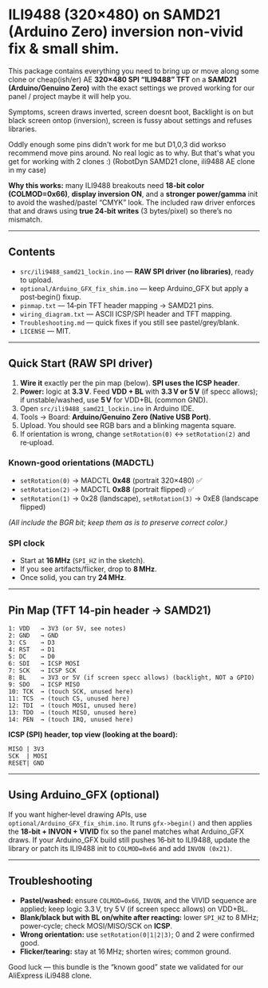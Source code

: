 # ILI9488 (320×480) on SAMD21 (Arduino Zero) inversion non-vivid fix & small shim.

This package contains everything you need to bring up or move along some clone or cheap(ish/er) AE **320×480 SPI “ILI9488” TFT** on a **SAMD21 (Arduino/Genuino Zero)** with the exact settings we proved working for our panel / project maybe it will help you.

Symptoms, screen draws inverted, screen doesnt boot, Backlight is on but black screen ontop (inversion), screen is fussy about settings and refuses libraries.

Oddly enough some pins didn't work for me but D1,0,3 did workso recommend move pins around. No real logic as to why. But that's what you get for working with 2 clones :) (RobotDyn SAMD21 clone, ili9488 AE clone in my case)

**Why this works:** many ILI9488 breakouts need **18‑bit color (COLMOD=0x66)**, **display inversion ON**, and a **stronger power/gamma** init to avoid the washed/pastel “CMYK” look. The included raw driver enforces that and draws using **true 24‑bit writes** (3 bytes/pixel) so there’s no mismatch.

---

## Contents

- `src/ili9488_samd21_lockin.ino` — **RAW SPI driver (no libraries)**, ready to upload.
- `optional/Arduino_GFX_fix_shim.ino` — keep Arduino_GFX but apply a post‑begin() fixup.
- `pinmap.txt` — 14‑pin TFT header mapping → SAMD21 pins.
- `wiring_diagram.txt` — ASCII ICSP/SPI header and TFT mapping.
- `Troubleshooting.md` — quick fixes if you still see pastel/grey/blank.
- `LICENSE` — MIT.

---

## Quick Start (RAW SPI driver)

1. **Wire it** exactly per the pin map (below). **SPI uses the ICSP header**.
2. **Power:** logic at **3.3 V**. Feed **VDD + BL** with **3.3 V or 5 V** (if specc allows); if unstable/washed, use **5 V** for VDD+BL (common GND).
3. Open `src/ili9488_samd21_lockin.ino` in Arduino IDE.
4. Tools → Board: **Arduino/Genuino Zero (Native USB Port)**.
5. Upload. You should see RGB bars and a blinking magenta square.
6. If orientation is wrong, change `setRotation(0)` ↔ `setRotation(2)` and re‑upload.

### Known‑good orientations (MADCTL)

- `setRotation(0)` → MADCTL **0x48** (portrait 320×480) ✅
- `setRotation(2)` → MADCTL **0x88** (portrait flipped) ✅
- `setRotation(1)` → 0x28 (landscape), `setRotation(3)` → 0xE8 (landscape flipped)

*(All include the BGR bit; keep them as is to preserve correct color.)*

### SPI clock
- Start at **16 MHz** (`SPI_HZ` in the sketch).  
- If you see artifacts/flicker, drop to **8 MHz**.  
- Once solid, you can try **24 MHz**.

---

## Pin Map (TFT 14‑pin header → SAMD21)

```
1: VDD   → 3V3 (or 5V, see notes)
2: GND   → GND
3: CS    → D3
4: RST   → D1
5: DC    → D0
6: SDI   → ICSP MOSI
7: SCK   → ICSP SCK
8: BL    → 3V3 or 5V (if screen specc allows) (backlight, NOT a GPIO)
9: SDO   → ICSP MISO
10: TCK  → (touch SCK, unused here)
11: TCS  → (touch CS, unused here)
12: TDI  → (touch MOSI, unused here)
13: TDO  → (touch MISO, unused here)
14: PEN  → (touch IRQ, unused here)
```

**ICSP (SPI) header, top view (looking at the board):**
```
MISO | 3V3
SCK  | MOSI
RESET| GND
```

---

## Using Arduino_GFX (optional)

If you want higher‑level drawing APIs, use `optional/Arduino_GFX_fix_shim.ino`. It runs `gfx->begin()` and then applies the **18‑bit + INVON + VIVID** fix so the panel matches what Arduino_GFX draws. If your Arduino_GFX build still pushes 16‑bit to ILI9488, update the library or patch its ILI9488 init to `COLMOD=0x66` and add `INVON (0x21)`.

---

## Troubleshooting

- **Pastel/washed:** ensure `COLMOD=0x66`, `INVON`, and the VIVID sequence are applied; keep logic 3.3 V, try 5 V (if screen specc allows) on VDD+BL.
- **Blank/black but with BL on/white after reacting:** lower `SPI_HZ` to 8 MHz; power‑cycle; check MOSI/MISO/SCK on **ICSP**.
- **Wrong orientation:** use `setRotation(0|1|2|3)`; 0 and 2 were confirmed good.
- **Flicker/tearing:** stay at 16 MHz; shorten wires; common ground.

Good luck — this bundle is the “known good” state we validated for our AliExpress iLi9488 clone.
